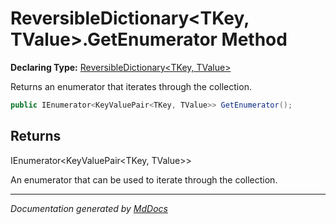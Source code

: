 ﻿# ReversibleDictionary\<TKey, TValue\>.GetEnumerator Method

**Declaring Type:** [ReversibleDictionary\<TKey, TValue\>](../index.md)

Returns an enumerator that iterates through the collection.

```csharp
public IEnumerator<KeyValuePair<TKey, TValue>> GetEnumerator();
```

## Returns

IEnumerator\<KeyValuePair\<TKey, TValue\>\>

An enumerator that can be used to iterate through the collection.

___

*Documentation generated by [MdDocs](https://github.com/ap0llo/mddocs)*

